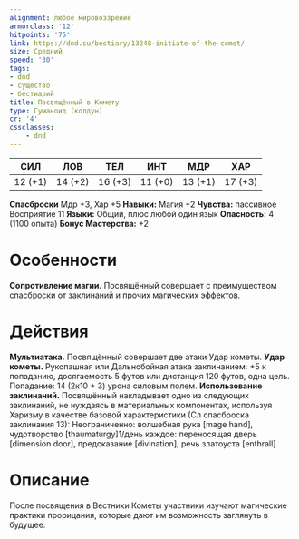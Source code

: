 ```yaml
---
alignment: любое мировоззрение
armorclass: '12'
hitpoints: '75'
link: https://dnd.su/bestiary/13248-initiate-of-the-comet/
size: Средний
speed: '30'
tags:
- dnd
- существо
- бестиарий
title: Посвящённый в Комету
type: Гуманоид (колдун)
cr: '4'
cssclasses:
    - dnd
---
```



| СИЛ | ЛОВ | ТЕЛ | ИНТ | МДР | ХАР |
|---|---|---|---|---|---|
| 12 (+1) | 14 (+2) | 16 (+3) | 11 (+0) | 13 (+1) | 17 (+3) |
**Спасброски** Мдр +3, Хар +5
**Навыки:** Магия +2
**Чувства:** пассивное Восприятие 11
**Языки:** Общий, плюс любой один язык
**Опасность:** 4 (1100 опыта)
**Бонус Мастерства:** +2


# Особенности
**Сопротивление магии.** Посвящённый совершает с преимуществом спасброски от заклинаний и прочих магических эффектов.


# Действия
**Мультиатака.** Посвящённый совершает две атаки Удар кометы.
**Удар кометы.** Рукопашная или Дальнобойная атака заклинанием: +5 к попаданию, досягаемость 5 футов или дистанция 120 футов, одна цель. Попадание: 14 (2к10 + 3) урона силовым полем.
**Использование заклинаний.** Посвящённый накладывает одно из следующих заклинаний, не нуждаясь в материальных компонентах, используя Харизму в качестве базовой характеристики (Сл спасброска заклинания 13):
Неограниченно: волшебная рука [mage hand], чудотворство [thaumaturgy]1/день каждое: переносящая дверь [dimension door], предсказание [divination], речь златоуста [enthrall]


# Описание
После посвящения в Вестники Кометы участники изучают магические практики прорицания, которые дают им возможность заглянуть в будущее.